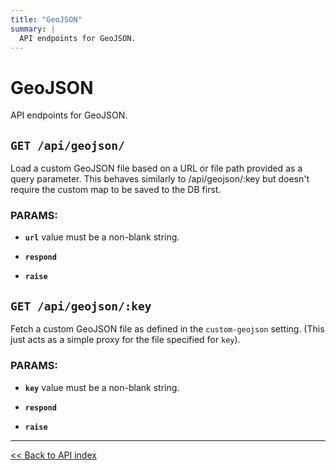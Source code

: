 ```yaml
---
title: "GeoJSON"
summary: |
  API endpoints for GeoJSON.
---
```


# GeoJSON

API endpoints for GeoJSON.

## `GET /api/geojson/`

Load a custom GeoJSON file based on a URL or file path provided as a query parameter.
  This behaves similarly to /api/geojson/:key but doesn't require the custom map to be saved to the DB first.

### PARAMS:

*  **`url`** value must be a non-blank string.

*  **`respond`** 

*  **`raise`**

## `GET /api/geojson/:key`

Fetch a custom GeoJSON file as defined in the `custom-geojson` setting. (This just acts as a simple proxy for the
  file specified for `key`).

### PARAMS:

*  **`key`** value must be a non-blank string.

*  **`respond`** 

*  **`raise`**

---

[<< Back to API index](../api-documentation.md)
